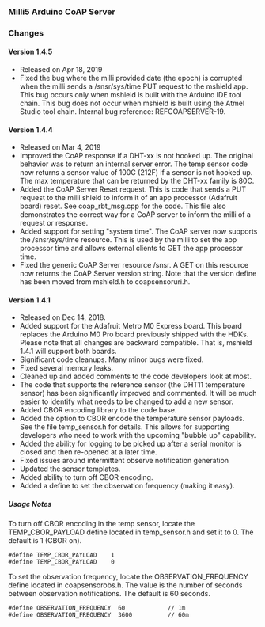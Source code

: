 
### Milli5 Arduino CoAP Server

### Changes

#### Version 1.4.5
- Released on Apr 18, 2019
- Fixed the bug where the milli provided date (the epoch) is corrupted when the milli sends a /snsr/sys/time PUT
request to the mshield app. This bug occurs only when mshield is built with the Arduino IDE tool chain.
This bug does not occur when mshield is built using the Atmel Studio tool chain.
Internal bug reference: REFCOAPSERVER-19.


#### Version 1.4.4
- Released on Mar 4, 2019
- Improved the CoAP response if a DHT-xx is not hooked up. The original behavior was to return an internal server error.
The temp sensor code now returns a sensor value of 100C (212F) if a sensor is not hooked up.
The max temperature that can be returned by the DHT-xx family is 80C.
- Added the CoAP Server Reset request.
This is code that sends a PUT request to the milli shield to inform it of an app processor (Adafruit board) reset.
See coap_rbt_msg.cpp for the code.
This file also demonstrates the correct way for a CoAP server to inform the milli of a request or response.
- Added support for setting "system time". The CoAP server now supports the /snsr/sys/time resource.
This is used by the milli to set the app processor time and allows external clients to GET the app processor time.
- Fixed the generic CoAP Server resource /snsr. A GET on this resource now returns the CoAP Server version string.
Note that the version define has been moved from mshield.h to coapsensoruri.h.


#### Version 1.4.1
- Released on Dec 14, 2018.
- Added support for the Adafruit Metro M0 Express board.
This board replaces the Arduino M0 Pro board previously shipped with the HDKs.
Please note that all changes are backward compatible.
That is, mshield 1.4.1 will support both boards.
- Significant code cleanups. Many minor bugs were fixed.
- Fixed several memory leaks.
- Cleaned up and added comments to the code developers look at most.
- The code that supports the reference sensor (the DHT11 temperature sensor) has been significantly improved and commented.
It will be much easier to identify what needs to be changed to add a new sensor.
- Added CBOR encoding library to the code base.
- Added the option to CBOR encode the temperature sensor payloads. See the file temp_sensor.h for details.
This allows for supporting developers who need to work with the upcoming "bubble up" capability.
- Added the ability for logging to be picked up after a serial monitor is closed and then re-opened at a later time.
- Fixed issues around intermittent observe notification generation
- Updated the sensor templates.
- Added ability to turn off CBOR encoding.
- Added a define to set the observation frequency (making it easy).

##### Usage Notes
To turn off CBOR encoding in the temp sensor, locate the TEMP_CBOR_PAYLOAD define located in temp_sensor.h and set it to 0. The default is 1 (CBOR on).
 
```
#define TEMP_CBOR_PAYLOAD    1
#define TEMP_CBOR_PAYLOAD    0
```
 
To set the observation frequency, locate the OBSERVATION_FREQUENCY define located in coapsensorobs.h.
The value is the number of seconds between observation notifications. The default is 60 seconds.
 
```
#define OBSERVATION_FREQUENCY  60            // 1m
#define OBSERVATION_FREQUENCY  3600          // 60m
```
